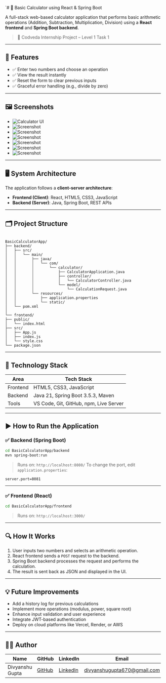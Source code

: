 `# 🔢 Basic Calculator using React & Spring Boot

A full-stack web-based calculator application that performs basic arithmetic operations (Addition, Subtraction, Multiplication, Division) using a **React frontend** and **Spring Boot backend**.

> 🚀 Codveda Internship Project – Level 1 Task 1

---

## 🔧 Features

- ✅ Enter two numbers and choose an operation
- ✅ View the result instantly
- ✅ Reset the form to clear previous inputs
- ✅ Graceful error handling (e.g., divide by zero)

---

## 🖼️ Screenshots


- ![Calculator UI](https://github.com/Gupta24Divyanshu/BasicCalculator/blob/main/Images%20and%20Video/Screenshot%20(129).png)
- ![Screenshot](https://github.com/Gupta24Divyanshu/BasicCalculator/blob/main/Images%20and%20Video/Screenshot%20(130).png)
- ![Screenshot](https://github.com/Gupta24Divyanshu/BasicCalculator/blob/main/Images%20and%20Video/Screenshot%20(131).png)
- ![Screenshot](https://github.com/Gupta24Divyanshu/BasicCalculator/blob/main/Images%20and%20Video/Screenshot%20(132).png)
- ![Screenshot](https://github.com/Gupta24Divyanshu/BasicCalculator/blob/main/Images%20and%20Video/Screenshot%20(133).png)
- ![Screenshot](https://github.com/Gupta24Divyanshu/BasicCalculator/blob/main/Images%20and%20Video/Screenshot%20(134).png)
- ![Screenshot](https://github.com/Gupta24Divyanshu/BasicCalculator/blob/main/Images%20and%20Video/Screenshot%20(135).png)

---

## 🖥️ System Architecture

The application follows a **client-server architecture**:

- **Frontend (Client)**: React, HTML5, CSS3, JavaScript  
- **Backend (Server)**: Java, Spring Boot, REST APIs

---

## 🗂️ Project Structure

```

BasicCalculatorApp/
├── backend/
│   ├── src/
│   │   └── main/
│   │       ├── java/
│   │       │   └── com/
│   │       │       └── calculator/
│   │       │           ├── CalculatorApplication.java
│   │       │           ├── controller/
│   │       │           │   └── CalculatorController.java
│   │       │           └── model/
│   │       │               └── CalculationRequest.java
│   │       └── resources/
│   │           ├── application.properties
│   │           └── static/
│   └── pom.xml
│
└── frontend/
├── public/
│   └── index.html
├── src/
│   ├── App.js
│   ├── index.js
│   └── style.css
└── package.json

````

---

## 🧰 Technology Stack

| Area       | Tech Stack                             |
|------------|----------------------------------------|
| Frontend   | HTML5, CSS3, JavaScript                |
| Backend    | Java 21, Spring Boot 3.5.3, Maven      |
| Tools      | VS Code, Git, GitHub, npm, Live Server |

---

## ▶️ How to Run the Application

### ✅ Backend (Spring Boot)

```bash
cd BasicCalculatorApp/backend
mvn spring-boot:run
````

> Runs on: `http://localhost:8080/`
> To change the port, edit `application.properties`:

```properties
server.port=8081
```

---

### ✅ Frontend (React)

```bash
cd BasicCalculatorApp/frontend

```

> Runs on: `http://localhost:3000/`

---

## 🔍 How It Works

1. User inputs two numbers and selects an arithmetic operation.
2. React frontend sends a `POST` request to the backend.
3. Spring Boot backend processes the request and performs the calculation.
4. The result is sent back as JSON and displayed in the UI.

---

## 💡 Future Improvements

* Add a history log for previous calculations
* Implement more operations (modulus, power, square root)
* Enhance input validation and user experience
* Integrate JWT-based authentication
* Deploy on cloud platforms like Vercel, Render, or AWS

---

## 🙋‍♂️ Author

| Name            | GitHub                                        | LinkedIn                                                    | Email                                                             |
| --------------- | --------------------------------------------- | ----------------------------------------------------------- | ----------------------------------------------------------------- |
| Divyanshu Gupta | [GitHub](https://github.com/Gupta24Divyanshu) | [LinkedIn](https://linkedin.com/in/divyanshu-gupta-dev670/) | [divyanshugupta670@gmail.com](mailto:divyanshugupta670@gmail.com) |

```
